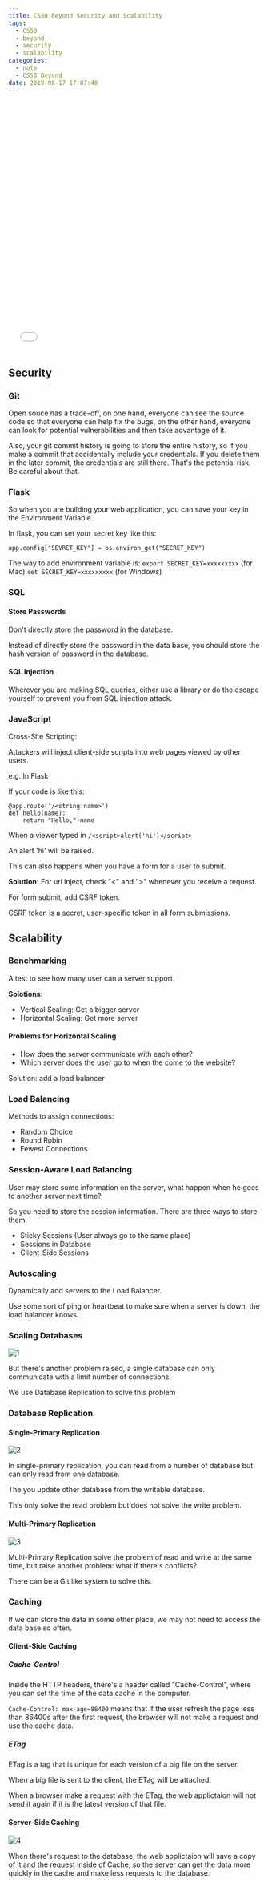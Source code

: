 ```yaml
---
title: CS50 Beyond Security and Scalability
tags:
  - CS50
  - beyond
  - security
  - scalability
categories:
  - note
  - CS50 Beyond
date: 2019-08-17 17:07:48
---
```


<iframe src="//player.bilibili.com/player.html?aid=58975882&cid=102776726&page=10" scrolling="no" border="0" frameborder="no" framespacing="0" allowfullscreen="true" width="100%" height="500px"> </iframe>

## Security

### Git

Open souce has a trade-off, on one hand, everyone can see the source code so that everyone can help fix the bugs, on the other hand, everyone can look for potential vulnerabilities and then take advantage of it.

Also, your git commit history is going to store the entire history, so if you make a commit that accidentally include your credentials. If you delete them in the later commit, the credentials are still there. That's the potential risk. Be careful about that.

### Flask

So when you are building your web application, you can save your key in the Environment Variable.

In flask, you can set your secret key like this:

`app.config["SEVRET_KEY"] = os.environ_get("SECRET_KEY")`

The way to add environment variable is:
`export SECRET_KEY=xxxxxxxxx` (for Mac)
`set SECRET_KEY=xxxxxxxxx` (for Windows)

### SQL

#### Store Passwords

Don't directly store the password in the database.

Instead of directly store the password in the data base, you should store the hash version of password in the database.

#### SQL Injection

Wherever you are making SQL queries, either use a library or do the escape yourself to prevent you from SQL injection attack.

### JavaScript

Cross-Site Scripting:

Attackers will inject client-side scripts into web pages viewed by other users.

e.g. In Flask

If your code is like this:

```en
@app.route('/<string:name>')
def hello(name):
    return "Hello,"+name
```

When a viewer typed in `/<script>alert('hi')</script>`

An alert 'hi' will be raised.

This can also happens when you have a form for a user to submit.

**Solution:**
For url inject, check "<" and ">" whenever you receive a request.

For form submit, add CSRF token.

CSRF token is a secret, user-specific token in all form submissions.

## Scalability

### Benchmarking

A test to see how many user can a server support.

**Solotions:**

- Vertical Scaling: Get a bigger server
- Horizontal Scaling: Get more server

#### Problems for Horizontal Scaling

- How does the server communicate with each other?
- Which server does the user go to when the come to the website?

Solution: add a load balancer

### Load Balancing

Methods to assign connections:

- Random Choice
- Round Robin
- Fewest Connections

### Session-Aware Load Balancing

User may store some information on the server, what happen when he goes to another server next time?

So you need to store the session information. There are three ways to store them.

- Sticky Sessions (User always go to the same place)
- Sessions in Database
- Client-Side Sessions

### Autoscaling

Dynamically add servers to the Load Balancer.

Use some sort of ping or heartbeat to make sure when a server is down, the load balancer knows.

### Scaling Databases

![1](security/1.jpg)

But there's another problem raised, a single database can only communicate with a limit number of connections.

We use Database Replication to solve this problem

### Database Replication

#### Single-Primary Replication

![2](security/2.jpg)

In single-primary replication, you can read from a number of database but can only read from one database.

The you update other database from the writable database.

This only solve the read problem but does not solve the write problem.

#### Multi-Primary Replication

![3](security/3.jpg)

Multi-Primary Replication solve the problem of read and write at the same time, but raise another problem: what if there's conflicts?

There can be a Git like system to solve this.

### Caching

If we can store the data in some other place, we may not need to access the data base so often.

#### Client-Side Caching

##### Cache-Control

Inside the HTTP headers, there's a header called "Cache-Control", where you can set the time of the data cache in the computer.

`Cache-Control: max-age=86400` means that if the user refresh the page less than 86400s after the first request, the browser will not make a request and use the cache data.

##### ETag

ETag is a tag that is unique for each version of a big file on the server.

When a big file is sent to the client, the ETag will be attached.

When a browser make a request with the ETag, the web applictaion will not send it again if it is the latest version of that file.

#### Server-Side Caching

![4](security/4.jpg)

When there's request to the database, the web applictaion will save a copy of it and the request inside of Cache, so the server can get the data more quickly in the cache and make less requests to the database.
